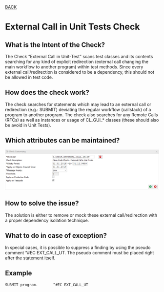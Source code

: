 [BACK](../check_documentation.md)

# External Call in Unit Tests Check
## What is the Intent of the Check?
The Check “External Call in Unit-Test” scans test classes and its contents searching for any kind of explicit redirection (external call changing the main workflow to another program) within test methods. Since every external call/redirection is considered to be a dependency, this should not be allowed in test code.

## How does the check work?
The check searches for statements which may lead to an external call or redirection (e.g.: SUBMIT) deviating the regular workflow (callstack) of a program to another program.
The check also searches for any Remote Calls (RFCs) as well as instances or usage of CL_GUI_* classes (these should also be avoid in Unit Tests).

## Which attributes can be maintained?
![Attributes](./img/external_call_in_ut.png)

## How to solve the issue?
The solution is either to remove or mock these external call/redirection with a proper dependency isolation technique.

## What to do in case of exception?
In special cases, it is possible to suppress a finding by using the pseudo comment “#EC EXT_CALL_UT. The pseudo comment must be placed right after the statement itself.

## Example
```abap
SUBMIT program.       “#EC EXT_CALL_UT
```

